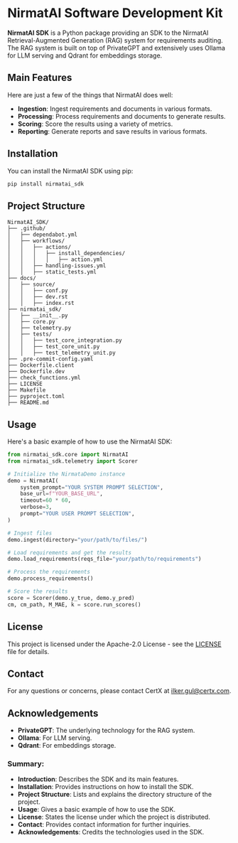 # NirmatAI Software Development Kit

**NirmatAI SDK** is a Python package providing an SDK to the NirmatAI Retrieval-Augmented Generation (RAG) system for requirements auditing. The RAG system is built on top of PrivateGPT and extensively uses Ollama for LLM serving and Qdrant for embeddings storage.

## Main Features

Here are just a few of the things that NirmatAI does well:

- **Ingestion**: Ingest requirements and documents in various formats.
- **Processing**: Process requirements and documents to generate results.
- **Scoring**: Score the results using a variety of metrics.
- **Reporting**: Generate reports and save results in various formats.

## Installation

You can install the NirmatAI SDK using pip:

```bash
pip install nirmatai_sdk
```

## Project Structure

```plaintext
NirmatAI_SDK/
├── .github/
│   ├── dependabot.yml
│   ├── workflows/
│   │   ├── actions/
│   │   │   ├── install_dependencies/
│   │   │   │   ├── action.yml
│   │   ├── handling-issues.yml
│   │   ├── static_tests.yml
├── docs/
│   ├── source/
│   │   ├── conf.py
│   │   ├── dev.rst
│   │   ├── index.rst
├── nirmatai_sdk/
│   ├── __init__.py
│   ├── core.py
│   ├── telemetry.py
│   ├── tests/
│   │   ├── test_core_integration.py
│   │   ├── test_core_unit.py
│   │   ├── test_telemetry_unit.py
├── .pre-commit-config.yaml
├── Dockerfile.client
├── Dockerfile.dev
├── check_functions.yml
├── LICENSE
├── Makefile
├── pyproject.toml
├── README.md
```

## Usage

Here's a basic example of how to use the NirmatAI SDK:

```python
from nirmatai_sdk.core import NirmatAI
from nirmatai_sdk.telemetry import Scorer

# Initialize the NirmataDemo instance
demo = NirmatAI(
    system_prompt="YOUR SYSTEM PROMPT SELECTION",
    base_url=f"YOUR_BASE_URL",
    timeout=60 * 60,
    verbose=3,
    prompt="YOUR USER PROMPT SELECTION",
)

# Ingest files
demo.ingest(directory="your/path/to/files/")

# Load requirements and get the results
demo.load_requirements(reqs_file="your/path/to/requirements")

# Process the requirements
demo.process_requirements()

# Score the results
score = Scorer(demo.y_true, demo.y_pred)
cm, cm_path, M_MAE, k = score.run_scores()
```

## License

This project is licensed under the Apache-2.0 License - see the [LICENSE](LICENSE) file for details.

## Contact

For any questions or concerns, please contact CertX at [ilker.gul@certx.com](mailto:ilker.gul@certx.com).

## Acknowledgements

- **PrivateGPT**: The underlying technology for the RAG system.
- **Ollama**: For LLM serving.
- **Qdrant**: For embeddings storage.

### Summary:
- **Introduction**: Describes the SDK and its main features.
- **Installation**: Provides instructions on how to install the SDK.
- **Project Structure**: Lists and explains the directory structure of the project.
- **Usage**: Gives a basic example of how to use the SDK.
- **License**: States the license under which the project is distributed.
- **Contact**: Provides contact information for further inquiries.
- **Acknowledgements**: Credits the technologies used in the SDK.
